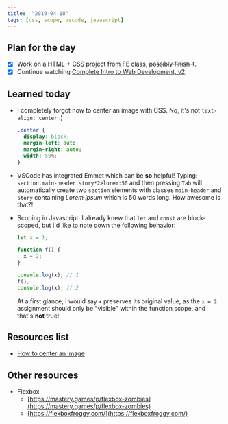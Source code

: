 ```yaml
---
title:  "2019-04-18"
tags: [css, scope, vscode, javascript]
---
```


## Plan for the day

- [x] Work on a HTML + CSS project from FE class, ~~possibly finish it~~.
- [x] Continue watching [Complete Intro to Web Development, v2](https://frontendmasters.com/courses/web-development-v2/).

## Learned today

- I completely forgot how to center an image with CSS. No, it's not `text-align: center` :)

  ```css
  .center {
    display: block;
    margin-left: auto;
    margin-right: auto;
    width: 50%;
  }
  ```

- VSCode has integrated Emmet which can be **so** helpful! Typing: `section.main-header.story*2>lorem:50` and then pressing `Tab` will automatically create two `section` elements with classes `main-header` and `story` containing *Lorem ipsum* which is 50 words long. How awesome is that?!
- Scoping in Javascript: I already knew that `let` and `const` are block-scoped, but I'd like to note down the following behavior:

  ```javascript
  let x = 1;

  function f() {
    x = 2;
  }

  console.log(x); // 1
  f();
  console.log(x); // 2
  ```

  At a first glance, I would say `x` preserves its original value, as the `x = 2` assignment should only be "visible" within the function scope, and that's **not** true!

## Resources list

- [How to center an image](https://www.w3schools.com/howto/howto_css_image_center.asp)

## Other resources

- Flexbox
  - [https://mastery.games/p/flexbox-zombies](https://mastery.games/p/flexbox-zombies)
  - [https://flexboxfroggy.com/](https://flexboxfroggy.com/)
